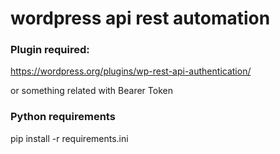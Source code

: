 # wordpress api rest automation


### Plugin required:

https://wordpress.org/plugins/wp-rest-api-authentication/

or something related with Bearer Token


### Python requirements

pip install -r requirements.ini
